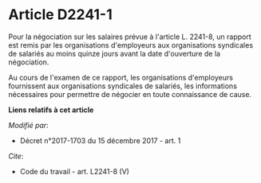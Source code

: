 # Article D2241-1

Pour la négociation sur les salaires prévue à l'article L. 2241-8, un rapport est remis par les organisations d'employeurs
aux organisations syndicales de salariés au moins quinze jours avant la date d'ouverture de la négociation. 

Au cours de l'examen de ce rapport, les organisations d'employeurs fournissent aux organisations syndicales de salariés, les
informations nécessaires pour permettre de négocier en toute connaissance de cause.

**Liens relatifs à cet article**

_Modifié par_:

  - Décret n°2017-1703 du 15 décembre 2017 - art. 1

_Cite_:

  - Code du travail - art. L2241-8 (V)
